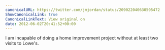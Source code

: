 ```yaml
---
canonicalURL: https://twitter.com/jmjordan/status/209022040630505472
ShowCanonicalLink: true
CanonicalLinkText: View original on
date: 2012-06-02T20:41:52+00:00
---
```

I am incapable of doing a home improvement project without at least two visits to Lowe's.